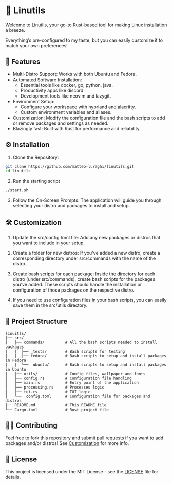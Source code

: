 # 🐧 Linutils

Welcome to Linutils, your go-to Rust-based tool for making Linux installation a breeze. 

Everything’s pre-configured to my taste, but you can easily customize it to match your own preferences!
## 🚀 Features

- Multi-Distro Support: Works with both Ubuntu and Fedora.
- Automated Software Installation:
  - Essential tools like docker, go, python, java.
  - Productivity apps like discord.
  - Development tools like neovim and lazygit.
- Environment Setup:
  - Configure your workspace with hyprland and alacritty.
  - Custom environment variables and aliases.
- Customization: Modify the configuration file and the bash scripts to add or remove packages and settings as needed.
- Blazingly fast: Built with Rust for performance and reliability.

## ⚙️ Installation

1. Clone the Repository:
```bash
git clone https://github.com/matteo-luraghi/linutils.git
cd linutils
```
2. Run the starting script
```bash
./start.sh
```
3. Follow the On-Screen Prompts:
The application will guide you through selecting your distro and packages to install and setup.

## 🛠 Customization

1. Update the src/config.toml file: Add any new packages or distros that you want to include in your setup.

2. Create a folder for new distros: If you've added a new distro, create a corresponding directory under src/commands with the name of the distro.
   
3. Create bash scripts for each package: Inside the directory for each distro (under src/commands), create bash scripts for the packages you’ve added. These scripts should handle the installation or configuration of those packages on the respective distro.
4. If you need to use configuration files in your bash scripts, you can easily save them in the src/utils directory.

## 📂 Project Structure

    linuitls/
    ├── src/
    |   ├── commands/         # All the bash scripts needed to install packages
    |   |  ├── _tests/        # Bash scripts for testing
    |   |  ├── fedora/        # Bash scripts to setup and install packages in Fedora
    |   |  └──  ubuntu/       # Bash scripts to setup and install packages in Ubuntu
    │   ├── utils/            # Config files, wallpaper and fonts
    │   ├── config.rs         # Configuration file handling
    │   ├── main.rs           # Entry point of the application
    │   ├── processing.rs     # Processes logic
    |   ├── tui.rs            # TUI logic
    │   └──  config.toml      # Configuration file for packages and distros
    ├── README.md             # This README file
    └── Cargo.toml            # Rust project file

## 🧑‍💻 Contributing

Feel free to fork this repository and submit pull requests if you want to add packages and/or distros! See [Customization](#-customization) for more info.

## 📄 License

This project is licensed under the MIT License - see the [LICENSE](LICENSE) file for details.

